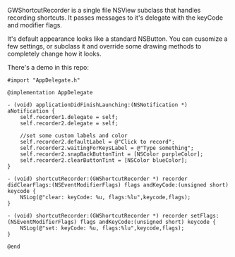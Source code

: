 GWShortcutRecorder is a single file NSView subclass that handles recording shortcuts. It passes messages to it's delegate with the keyCode and modifier flags.

It's default appearance looks like a standard NSButton. You can cusomize a few settings, or subclass it and override some drawing methods to completely change how it looks.

There's a demo in this repo:


	#import "AppDelegate.h"

	@implementation AppDelegate

	- (void) applicationDidFinishLaunching:(NSNotification *) aNotification {
		self.recorder1.delegate = self;
		self.recorder2.delegate = self;
		
		//set some custom labels and color
		self.recorder2.defaultLabel = @"Click to record";
		self.recorder2.waitingForKeysLabel = @"Type something";
		self.recorder2.snapBackButtonTint = [NSColor purpleColor];
		self.recorder2.clearButtonTint = [NSColor blueColor];
	}

	- (void) shortcutRecorder:(GWShortcutRecorder *) recorder didClearFlags:(NSEventModifierFlags) flags andKeyCode:(unsigned short) keycode {
		NSLog(@"clear: keyCode: %u, flags:%lu",keycode,flags);
	}

	- (void) shortcutRecorder:(GWShortcutRecorder *) recorder setFlags:(NSEventModifierFlags) flags andKeyCode:(unsigned short) keycode {
		NSLog(@"set: keyCode: %u, flags:%lu",keycode,flags);
	}

	@end
